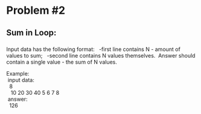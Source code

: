 Problem #2
================

Sum in Loop:
-------------------

###
Input data has the following format:
&nbsp;&nbsp;-first line contains N - amount of values to sum;
&nbsp;&nbsp;-second line contains N values themselves.
&nbsp;Answer should contain a single value - the sum of N values.

>
Example:  
&nbsp;input data:  
&nbsp;&nbsp;8  
&nbsp;&nbsp;	10 20 30 40 5 6 7 8  
&nbsp;answer:  
&nbsp;&nbsp;126  
